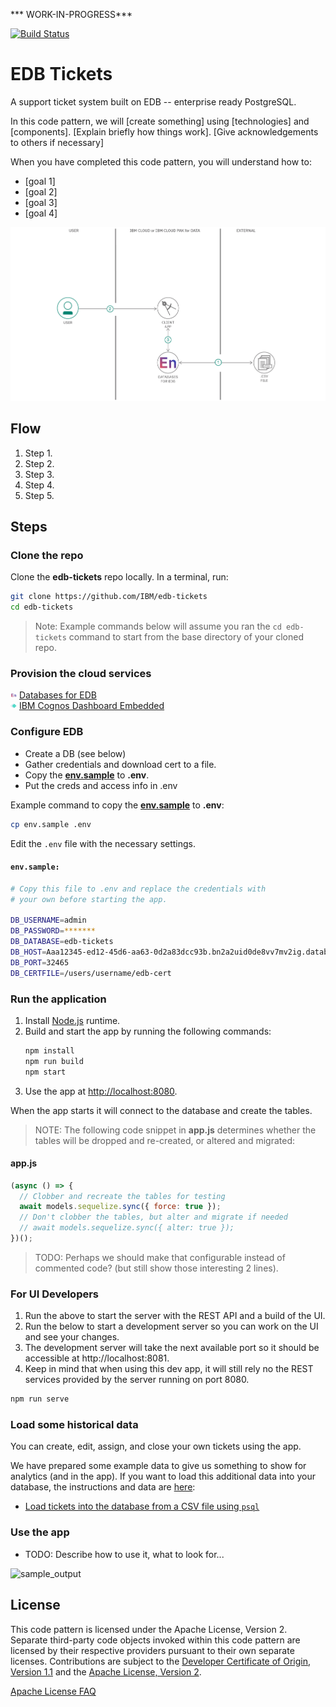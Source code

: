 *** WORK-IN-PROGRESS***

[![Build Status](https://travis-ci.org/IBM/edb-tickets.svg?branch=main)](https://travis-ci.org/IBM/edb-tickets)

# EDB Tickets

A support ticket system built on EDB -- enterprise ready PostgreSQL.

In this code pattern, we will [create something] using [technologies] and [components]. [Explain briefly how things work]. [Give acknowledgements to others if necessary]

When you have completed this code pattern, you will understand how to:

* [goal 1]
* [goal 2]
* [goal 3]
* [goal 4]

![architecture](doc/source/images/architecture.png)

## Flow

1. Step 1.
2. Step 2.
3. Step 3.
4. Step 4.
5. Step 5.

## Steps

### Clone the repo

Clone the **edb-tickets** repo locally. In a terminal, run:

```zsh
git clone https://github.com/IBM/edb-tickets
cd edb-tickets
```
> Note: Example commands below will assume you ran the `cd edb-tickets` command to start from the base directory of your cloned repo.

### Provision the cloud services

<img src="doc/source/images/edb.svg" alt="logo" width="10" height="10"> [Databases for EDB](https://cloud.ibm.com/catalog/services/databases-for-enterprisedb)  
<img src="doc/source/images/DDE_50.svg" alt="logo" width="10" height="10"> [
IBM Cognos Dashboard Embedded](https://cloud.ibm.com/catalog/services/ibm-cognos-dashboard-embedded)

### Configure EDB

* Create a DB (see below)
* Gather credentials and download cert to a file.
* Copy the [**env.sample**](env.sample) to **.env**.
* Put the creds and access info in .env

Example command to copy the [**env.sample**](env.sample) to **.env**:

```bash
cp env.sample .env
```

Edit the `.env` file with the necessary settings.

#### `env.sample:`

```bash
# Copy this file to .env and replace the credentials with
# your own before starting the app.

DB_USERNAME=admin
DB_PASSWORD=*******
DB_DATABASE=edb-tickets
DB_HOST=Aaa12345-ed12-45d6-aa63-0d2a83dcc93b.bn2a2uid0de8vv7mv2ig.databases.appdomain.cloud
DB_PORT=32465
DB_CERTFILE=/users/username/edb-cert
```

### Run the application

1. Install [Node.js](https://nodejs.org/en/) runtime.
1. Build and start the app by running the following commands:
   ```bash
   npm install
   npm run build
   npm start
   ```
1. Use the app at [http://localhost:8080](http://localhost:8080).

When the app starts it will connect to the database and create the tables.

> NOTE: The following code snippet in **app.js** determines whether the tables will be dropped and re-created, or altered and migrated:

#### app.js

```javascript
(async () => {
  // Clobber and recreate the tables for testing
  await models.sequelize.sync({ force: true });
  // Don't clobber the tables, but alter and migrate if needed
  // await models.sequelize.sync({ alter: true });
})();
```

> TODO: Perhaps we should make that configurable instead of commented code? (but still show those interesting 2 lines).

### For UI Developers

1. Run the above to start the server with the REST API and a build of the UI.
1. Run the below to start a development server so you can work on the UI and see your changes.
1. The development server will take the next available port so it should be accessible at http://localhost:8081.
1. Keep in mind that when using this dev app, it will still rely no the REST services provided by the server running on port 8080.

```bash
npm run serve
```

### Load some historical data

You can create, edit, assign, and close your own tickets using the app.

We have prepared some example data to give us something to show for analytics (and in the app). If you want to load this additional data into your database, the instructions and data are [here](data/README.md):

* [Load tickets into the database from a CSV file using `psql`](data/README.md)


### Use the app

* TODO: Describe how to use it, what to look for...

![sample_output](doc/source/images/sample_output.png)

## License

This code pattern is licensed under the Apache License, Version 2. Separate third-party code objects invoked within this code pattern are licensed by their respective providers pursuant to their own separate licenses. Contributions are subject to the [Developer Certificate of Origin, Version 1.1](https://developercertificate.org/) and the [Apache License, Version 2](https://www.apache.org/licenses/LICENSE-2.0.txt).

[Apache License FAQ](https://www.apache.org/foundation/license-faq.html#WhatDoesItMEAN)
